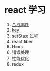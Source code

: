 # react 学习

1. [合成事件](syntheticEvent.md)
2. [key](key.md)
3. setState 过程
4. react fiber
5. Hook
6. 错误处理
7. 性能优化
8. redux
